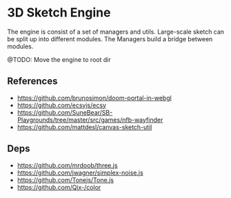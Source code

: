 # 3D Sketch Engine

The engine is consist of a set of managers and utils. Large-scale sketch can be split up into different modules. The Managers build a bridge between modules.

@TODO: Move the engine to root dir

## References

- https://github.com/brunosimon/doom-portal-in-webgl
- https://github.com/ecsyjs/ecsy
- https://github.com/SuneBear/SB-Playgrounds/tree/master/src/games/nfb-wayfinder
- https://github.com/mattdesl/canvas-sketch-util

## Deps

- https://github.com/mrdoob/three.js
- https://github.com/jwagner/simplex-noise.js
- https://github.com/Tonejs/Tone.js
- https://github.com/Qix-/color
